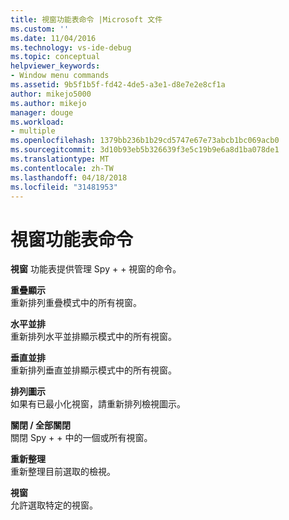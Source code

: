 ```yaml
---
title: 視窗功能表命令 |Microsoft 文件
ms.custom: ''
ms.date: 11/04/2016
ms.technology: vs-ide-debug
ms.topic: conceptual
helpviewer_keywords:
- Window menu commands
ms.assetid: 9b5f1b5f-fd42-4de5-a3e1-d8e7e2e8cf1a
author: mikejo5000
ms.author: mikejo
manager: douge
ms.workload:
- multiple
ms.openlocfilehash: 1379bb236b1b29cd5747e67e73abcb1bc069acb0
ms.sourcegitcommit: 3d10b93eb5b326639f3e5c19b9e6a8d1ba078de1
ms.translationtype: MT
ms.contentlocale: zh-TW
ms.lasthandoff: 04/18/2018
ms.locfileid: "31481953"
---
```

# <a name="window-menu-commands"></a>視窗功能表命令
**視窗** 功能表提供管理 Spy + + 視窗的命令。  
  
 **重疊顯示**  
 重新排列重疊模式中的所有視窗。  
  
 **水平並排**  
 重新排列水平並排顯示模式中的所有視窗。  
  
 **垂直並排**  
 重新排列垂直並排顯示模式中的所有視窗。  
  
 **排列圖示**  
 如果有已最小化視窗，請重新排列檢視圖示。  
  
 **關閉 / 全部關閉**  
 關閉 Spy + + 中的一個或所有視窗。  
  
 **重新整理**  
 重新整理目前選取的檢視。  
  
 **視窗**  
 允許選取特定的視窗。
